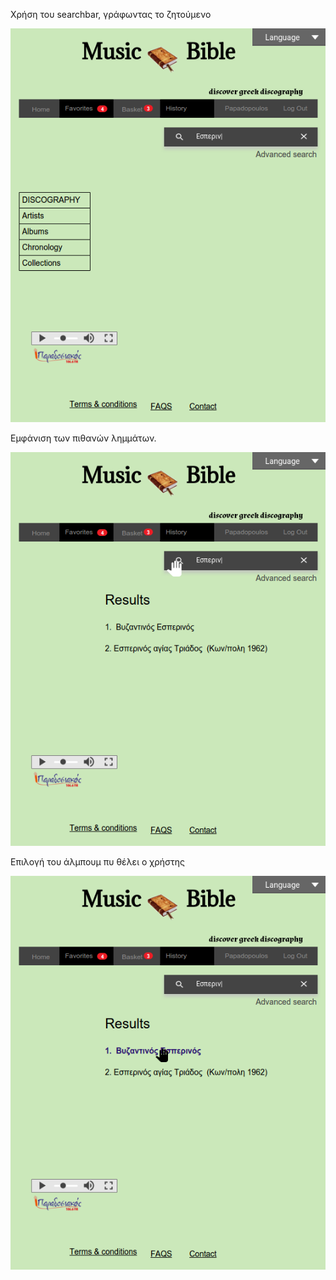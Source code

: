Χρήση του searchbar, γράφωντας το ζητούμενο

![](https://github.com/dexiakyriou/Music-Bible/blob/master/mockups/search.png)

Εμφάνιση των πιθανών λημμάτων.

![](https://github.com/dexiakyriou/Music-Bible/blob/master/mockups/search_1.png)

Επιλογή του άλμπουμ πυ θέλει ο χρήστης

![](https://github.com/dexiakyriou/Music-Bible/blob/master/mockups/search_2_%CE%B5%CF%80%CE%B9%CE%BB%CE%BF%CE%B3%CE%B7.png)

![]()
